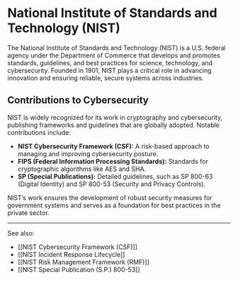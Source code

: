 
# National Institute of Standards and Technology (NIST)

The National Institute of Standards and Technology (NIST) is a U.S. federal agency under the Department of Commerce that develops and promotes standards, guidelines, and best practices for science, technology, and cybersecurity. Founded in 1901, NIST plays a critical role in advancing innovation and ensuring reliable, secure systems across industries.

## Contributions to Cybersecurity

NIST is widely recognized for its work in cryptography and cybersecurity, publishing frameworks and guidelines that are globally adopted. Notable contributions include:

- **NIST Cybersecurity Framework (CSF):** A risk-based approach to managing and improving cybersecurity posture.
  <br>
- **FIPS (Federal Information Processing Standards):** Standards for cryptographic algorithms like AES and SHA.
  <br>
- **SP (Special Publications):** Detailed guidelines, such as SP 800-63 (Digital Identity) and SP 800-53 (Security and Privacy Controls).

NIST’s work ensures the development of robust security measures for government systems and serves as a foundation for best practices in the private sector.

---

See also:

- [[NIST Cybersecurity Framework (CSF)]]
- [[NIST Incident Response Lifecycle]]
- [[NIST Risk Management Framework (RMF)]]
- [[NIST Special Publication (S.P.) 800-53]]
